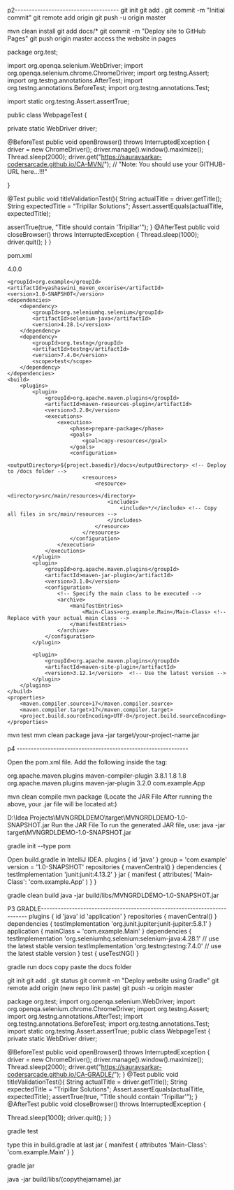 p2-------------------------------------
git init
git add .
git commit -m "Initial commit"
git remote add origin <your-repository-url>
git push -u origin master

mvn clean install
git add docs/*
git commit -m "Deploy site to GitHub Pages"
git push origin master
access the website in pages


package org.test;

import org.openqa.selenium.WebDriver;
import org.openqa.selenium.chrome.ChromeDriver;
import org.testng.Assert;
import org.testng.annotations.AfterTest;
import org.testng.annotations.BeforeTest;
import org.testng.annotations.Test;


import static org.testng.Assert.assertTrue;


public class WebpageTest {

private static WebDriver driver;

 @BeforeTest
public void openBrowser() throws InterruptedException {
driver = new ChromeDriver();
 driver.manage().window().maximize();
Thread.sleep(2000);
driver.get("https://sauravsarkar-codersarcade.github.io/CA-MVN/"); // "Note: You should use your
GITHUB-URL here...!!!"

}

@Test
 public void titleValidationTest(){
String actualTitle = driver.getTitle();
 String expectedTitle = "Tripillar Solutions";
Assert.assertEquals(actualTitle, expectedTitle);

assertTrue(true, "Title should contain 'Tripillar'");
}
 @AfterTest
public void closeBrowser() throws InterruptedException {
Thread.sleep(1000);
driver.quit();
}
}

pom.xml


<?xml version="1.0" encoding="UTF-8"?>
<project xmlns="http://maven.apache.org/POM/4.0.0"
         xmlns:xsi="http://www.w3.org/2001/XMLSchema-instance"
         xsi:schemaLocation="http://maven.apache.org/POM/4.0.0 http://maven.apache.org/xsd/maven-4.0.0.xsd">
    <modelVersion>4.0.0</modelVersion>

    <groupId>org.example</groupId>
    <artifactId>yashaswini_maven_excerise</artifactId>
    <version>1.0-SNAPSHOT</version>
    <dependencies>
        <dependency>
            <groupId>org.seleniumhq.selenium</groupId>
            <artifactId>selenium-java</artifactId>
            <version>4.28.1</version>
        </dependency>
        <dependency>
            <groupId>org.testng</groupId>
            <artifactId>testng</artifactId>
            <version>7.4.0</version>
            <scope>test</scope>
        </dependency>
    </dependencies>
    <build>
        <plugins>
            <plugin>
                <groupId>org.apache.maven.plugins</groupId>
                <artifactId>maven-resources-plugin</artifactId>
                <version>3.2.0</version>
                <executions>
                    <execution>
                        <phase>prepare-package</phase>
                        <goals>
                            <goal>copy-resources</goal>
                        </goals>
                        <configuration>
                            <outputDirectory>${project.basedir}/docs</outputDirectory> <!-- Deploy to /docs folder -->
                            <resources>
                                <resource>
                                    <directory>src/main/resources</directory>
                                    <includes>
                                        <include>*/</include> <!-- Copy all files in src/main/resources -->
                                    </includes>
                                </resource>
                            </resources>
                        </configuration>
                    </execution>
                </executions>
            </plugin>
            <plugin>
                <groupId>org.apache.maven.plugins</groupId>
                <artifactId>maven-jar-plugin</artifactId>
                <version>3.1.0</version>
                <configuration>
                    <!-- Specify the main class to be executed -->
                    <archive>
                        <manifestEntries>
                            <Main-Class>org.example.Main</Main-Class> <!-- Replace with your actual main class -->
                        </manifestEntries>
                    </archive>
                </configuration>
            </plugin>

            <plugin>
                <groupId>org.apache.maven.plugins</groupId>
                <artifactId>maven-site-plugin</artifactId>
                <version>3.12.1</version>  <!-- Use the latest version -->
            </plugin>
        </plugins>
    </build>
    <properties>
        <maven.compiler.source>17</maven.compiler.source>
        <maven.compiler.target>17</maven.compiler.target>
        <project.build.sourceEncoding>UTF-8</project.build.sourceEncoding>
    </properties>

</project>


mvn test
mvn clean package
java -jar target/your-project-name.jar









p4 -------------------------------------------------------------

Open the pom.xml file.
Add the following inside the <project> tag:

<build>
<plugins>
<!-- Compiler Plugin -->
<plugin>
<groupId>org.apache.maven.plugins</groupId>
<artifactId>maven-compiler-plugin</artifactId>
<version>3.8.1</version>
<configuration>
<source>1.8</source>
<target>1.8</target>

</configuration>

</plugin>
<!-- Jar Plugin -->
<plugin>
<groupId>org.apache.maven.plugins</groupId>
<artifactId>maven-jar-plugin</artifactId>
<version>3.2.0</version>
<configuration>
<archive>
<manifest>
<mainClass>com.example.App</mainClass>
</manifest>
</archive>
</configuration>
</plugin>
</plugins>
</build>



mvn clean compile
mvn package
                     (Locate the JAR File
After running the above, your .jar file will be located at:)

D:\Idea Projects\MVNGRDLDEMO\target\MVNGRDLDEMO-1.0-SNAPSHOT.jar
                 Run the JAR File
      To run the generated JAR file, use:
java -jar target\MVNGRDLDEMO-1.0-SNAPSHOT.jar

gradle init --type pom

Open build.gradle in IntelliJ IDEA.
plugins {
id 'java'
}
group = 'com.example'
version = '1.0-SNAPSHOT'
repositories {
mavenCentral()
}
dependencies {
testImplementation 'junit:junit:4.13.2'
}
jar {
manifest {
attributes(
'Main-Class': 'com.example.App'
)
}
}


gradle clean build
java -jar build/libs/MVNGRDLDEMO-1.0-SNAPSHOT.jar










P3 GRADLE-------------------------------------------------------------------------
plugins {
id 'java'
id 'application'
}
repositories {
mavenCentral()
}
dependencies {
testImplementation 'org.junit.jupiter:junit-jupiter:5.8.1'
}
application {
mainClass = 'com.example.Main'
}
dependencies {
testImplementation 'org.seleniumhq.selenium:selenium-java:4.28.1' // use the latest stable version
testImplementation 'org.testng:testng:7.4.0' // use the latest stable version
}
test {
useTestNG()
}

gradle run
docs copy paste the docs folder

git init
git add .
git status
git commit -m "Deploy website using Gradle"
git remote add origin (new repo link paste)
git push -u origin master


package org.test;
import org.openqa.selenium.WebDriver;
import org.openqa.selenium.chrome.ChromeDriver;
import org.testng.Assert;
import org.testng.annotations.AfterTest;
import org.testng.annotations.BeforeTest;
import org.testng.annotations.Test;
import static org.testng.Assert.assertTrue;
public class WebpageTest {
private static WebDriver driver;

@BeforeTest
public void openBrowser() throws InterruptedException {
driver = new ChromeDriver();
driver.manage().window().maximize();
Thread.sleep(2000);
driver.get("https://sauravsarkar-codersarcade.github.io/CA-GRADLE/");
}
@Test
public void titleValidationTest(){
String actualTitle = driver.getTitle();
String expectedTitle = "Tripillar Solutions";
Assert.assertEquals(actualTitle, expectedTitle);
assertTrue(true, "Title should contain 'Tripillar'");
}
@AfterTest
public void closeBrowser() throws InterruptedException {

Thread.sleep(1000);
driver.quit();
}
}

gradle test

type this in build.gradle at last
jar {
manifest {
attributes 'Main-Class': 'com.example.Main'
}
}

gradle jar

java -jar build/libs/(copythejarname).jar
